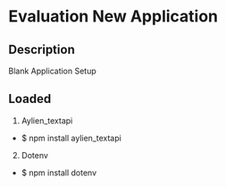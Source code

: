 # Evaluation New Application

## Description
Blank Application Setup

## Loaded
1. Aylien_textapi
  - $ npm install aylien_textapi
2. Dotenv
  - $ npm install dotenv
